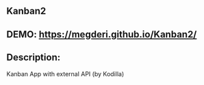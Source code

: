 ## Kanban2
## DEMO: https://megderi.github.io/Kanban2/
## Description: 
Kanban App with external API (by Kodilla)
